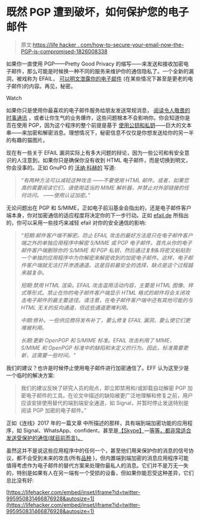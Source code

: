 # 既然 PGP 遭到破坏，如何保护您的电子邮件

> 原文:[https://life hacker . com/how-to-secure-your-email-now-the-PGP-is-compromised-1826008338](https://lifehacker.com/how-to-secure-your-email-now-that-pgp-is-compromised-1826008338)

如果你一直使用 PGP——Pretty Good Privacy 的缩写——来发送和接收加密电子邮件，那么可能是时候换一种不同的服务来维护你的通信隐私了。一个全新的漏洞，被戏称为 EFAIL， [可以明文泄露你的电子邮件](https://gizmodo.com/email-no-longer-a-secure-method-of-communication-after-1826002682#_ga=2.160849021.1392401934.1526304012-3846207152.1521480874) (在某些情况下甚至是更老的电子邮件)的内容。再见，秘密。

Watch

如果你只是使用你最喜欢的电子邮件服务给朋友发送常规消息， [阅读令人敬畏的时事通讯](https://lifehacker.com/the-lifehacker-staffs-favorite-email-newsletters-1821200598) ，或者让你生气的业务爆炸，这些问题根本不会影响你。你会知道你是否在使用 PGP，因为这个程序的整个前提是基于 [使用公钥和私钥](https://lifehacker.com/how-to-encrypt-your-email-and-keep-your-conversations-p-1133495744)——巨大的文本串——来加密和解密消息。理想情况下，秘密信息不仅仅是你想发送给你的另一半的有趣的猫图片。

现在有一些关于 EFAIL 漏洞实际上有多大问题的辩论，因为一些公司和有安全意识的人注意到，如果你只是确保你没有收到 HTML 电子邮件，而是切换到明文，你会没事的。正如 GnuPG 的 [沃纳·科赫的](https://lists.gnupg.org/pipermail/gnupg-users/2018-May/060315.html) 写道:

> *“有两种方法可以减轻这种攻击*
> *——不要使用 HTML 邮件。或者，如果您真的需要阅读它们，请使用适当的 MIME 解析器，并禁止对外部链接的任何访问。*
> *——使用认证加密。”*

无论问题出在 PGP 和 S/MIME，正如电子前沿基金会指出的，还是电子邮件客户端本身，你对加密通信的适应程度将决定你的下一步行动。正如 [efail.de](https://efail.de/#mitigations) 所指出的，你可以采用一些技巧来减轻 efail 对你的安全通信的影响:

> *“短期:邮件客户端不解密。防止 EFAIL 攻击的最好方法是只在电子邮件客户端之外的单独应用程序中解密 S/MIME 或 PGP 电子邮件。首先从你的电子邮件客户端删除你的 S/MIME 和 PGP 私钥，然后通过复制&将密文粘贴到一个单独的应用程序中为你解密来解密收到的加密电子邮件。这样，电子邮件客户端就无法打开渗透通道。这是目前最安全的选择，缺点是这个过程越来越复杂。*
> 
> *短期:禁用 HTML 渲染。EFAIL 攻击滥用活动内容，主要是 HTML 图像、样式等形式。禁止在你的电子邮件客户端显示 HTML 格式的邮件将会关闭攻击电子邮件的最主要途径。请注意，在电子邮件客户端中还有其他可能的与 HTML 无关的反向通道，但这些通道更难利用。*
> 
> *中期:修补。一些供应商将发布补丁，要么修复 EFAIL 漏洞，要么使它们更难被利用。*
> 
> *长期:更新 OpenPGP 和 S/MIME 标准。EFAIL 攻击利用了 MIME、S/MIME 和 OpenPGP 标准中的缺陷和未定义的行为。因此，标准需要更新，这需要一些时间。"*

我们的建议？也许是时候停止使用电子邮件进行加密通信了。EFF 认为这至少是一个临时的解决方案:

> 我们的建议反映了研究人员的观点，即立即禁用和/或卸载自动解密 PGP 加密电子邮件的工具。在论文中描述的缺陷被更广泛地理解和修复之前，用户应该安排使用替代的端到端安全通道，如 Signal，并暂时停止发送特别是阅读 PGP 加密的电子邮件。”

正如《连线》2017 年的一篇文章 中所描述的那样，具有端到端加密功能的应用程序，如 Signal、WhatsApp、confident，甚至是[【Skype】](https://lifehacker.com/how-to-get-end-to-end-encryption-in-skype-1822028186)—[等等，都非常适合发送受保护的通信(就目前而言)。](https://lifehacker.com/secure-messaging-app-showdown-whatsapp-vs-signal-1794684943)

虽然这并不是说这些应用程序中的任何一个，甚至他们用来保护你的消息的信号协议，都不会受到未来的攻击(所有[品种](https://lifehacker.com/how-to-make-sure-your-disappearing-signal-messages-actu-1825921690) )，但内置端到端加密的消息应用程序可能值得考虑作为电子邮件的替代方案来处理你最私人的消息。它们并不是万无一失的，特别是如果有人在另一端有一个受损的设备，但如果你能忍受这种差异，它们总比没有好:

 [https://lifehacker.com/embed/inset/iframe?id=twitter-995950831466876928&autosize=1](https://lifehacker.com/embed/inset/iframe?id=twitter-995950831466876928&autosize=1)